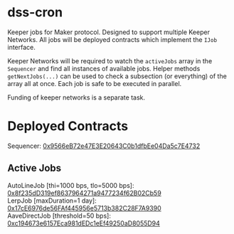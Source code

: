 # dss-cron

Keeper jobs for Maker protocol. Designed to support multiple Keeper Networks. All jobs will be deployed contracts which implement the `IJob` interface.

Keeper Networks will be required to watch the `activeJobs` array in the `Sequencer` and find all instances of available jobs. Helper methods `getNextJobs(...)` can be used to check a subsection (or everything) of the array all at once. Each job is safe to be executed in parallel.

Funding of keeper networks is a separate task.

# Deployed Contracts

Sequencer: [0x9566eB72e47E3E20643C0b1dfbEe04Da5c7E4732](https://etherscan.io/address/0x9566eB72e47E3E20643C0b1dfbEe04Da5c7E4732#code)  

## Active Jobs

AutoLineJob [thi=1000 bps, tlo=5000 bps]: [0x8f235dD319ef8637964271a9477234f62B02Cb59](https://etherscan.io/address/0x8f235dD319ef8637964271a9477234f62B02Cb59#code)  
LerpJob [maxDuration=1 day]: [0x17cE6976de56FAf445956e5713b382C28F7A9390](https://etherscan.io/address/0x17cE6976de56FAf445956e5713b382C28F7A9390#code)  
AaveDirectJob [threshold=50 bps]: [0xc194673e6157Eca981dEDc1eEf49250aD8055D94](https://etherscan.io/address/0xc194673e6157Eca981dEDc1eEf49250aD8055D94#code)  
